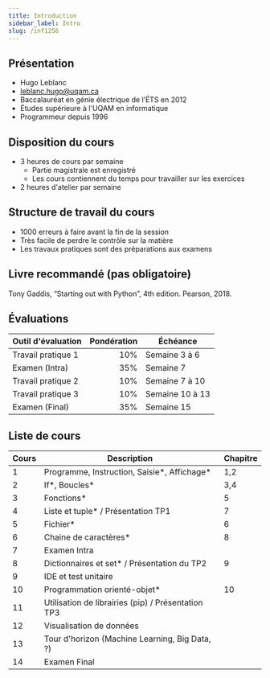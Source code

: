 ```yaml
---
title: Introduction
sidebar_label: Intro
slug: /inf1256
---
```


## Présentation 
- Hugo Leblanc
- leblanc.hugo@uqam.ca
- Baccalauréat en génie électrique de l’ÉTS en 2012
- Études supérieure à l'UQAM en informatique
- Programmeur depuis 1996

## Disposition du cours
* 3 heures de cours par semaine
  * Partie magistrale est enregistré
  * Les cours contiennent du temps pour travailler sur les exercices
* 2 heures d'atelier par semaine

## Structure de travail du cours
- 1000 erreurs à faire avant la fin de la session
- Très facile de perdre le contrôle sur la matière
- Les travaux pratiques sont des préparations aux examens

## Livre recommandé (pas obligatoire)
Tony Gaddis, “Starting out with Python”, 4th edition. Pearson, 2018.

## Évaluations

Outil d'évaluation | Pondération | Échéance
------------------ | ----------: | --------
Travail pratique 1 |         10% | Semaine 3 à 6
Examen (Intra)     |         35% | Semaine 7
Travail pratique 2 |         10% | Semaine 7 à 10
Travail pratique 3 |         10% | Semaine 10 à 13
Examen (Final)     |         35% | Semaine 15

## Liste de cours

| Cours | Description                                                         | Chapitre |
|-------|---------------------------------------------------------------------|----------|
| 1     | Programme, Instruction, Saisie\*, Affichage\*                       | 1,2      |
| 2     | If\*, Boucles\*                                                     | 3,4      |
| 3     | Fonctions*                                                          | 5        |
| 4     | Liste et tuple* / Présentation TP1                                  | 7        |
| 5     | Fichier*                                                            | 6        |
| 6     | Chaine de caractères*                                               | 8        |
| 7     | Examen Intra                                                        |          |
| 8     | Dictionnaires et set* / Présentation du TP2                         | 9        |
| 9     | IDE et test unitaire                                                |          |
| 10    | Programmation orienté-objet*                                        | 10       |
| 11    | Utilisation de librairies (pip) / Présentation TP3                  |          |
| 12    | Visualisation de données                                            |          |
| 13    | Tour d'horizon (Machine Learning, Big Data, ?)                      |          |
| 14    | Examen Final                                                        |          |
